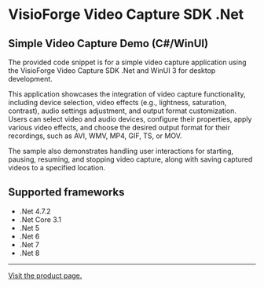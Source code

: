 ﻿# VisioForge Video Capture SDK .Net

## Simple Video Capture Demo (C#/WinUI)

The provided code snippet is for a simple video capture application using the VisioForge Video Capture SDK .Net and WinUI 3 for desktop development.

This application showcases the integration of video capture functionality, including device selection, video effects (e.g., lightness, saturation, contrast), audio settings adjustment, and output format customization. Users can select video and audio devices, configure their properties, apply various video effects, and choose the desired output format for their recordings, such as AVI, WMV, MP4, GIF, TS, or MOV.

The sample also demonstrates handling user interactions for starting, pausing, resuming, and stopping video capture, along with saving captured videos to a specified location.

## Supported frameworks

* .Net 4.7.2
* .Net Core 3.1
* .Net 5
* .Net 6
* .Net 7
* .Net 8

---

[Visit the product page.](https://www.visioforge.com/video-capture-sdk-net)
